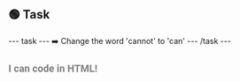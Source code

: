 <h2 class="c-project-heading--task">🟢 Task</h2>
--- task ---
➡️ Change the word 'cannot' to 'can'
--- /task ---

<h1 style="color: grey; 
          font-size: 18px; 
          font-family: Roboto;">
    I can code in HTML!
</h1>
